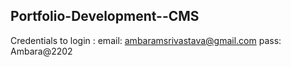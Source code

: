 ## Portfolio-Development--CMS

Credentials to login : 
email: ambaramsrivastava@gmail.com
pass: Ambara@2202

